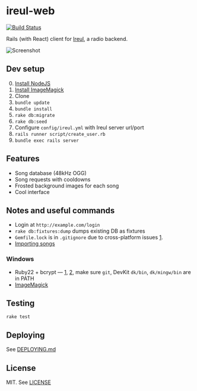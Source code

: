 # ireul-web

[![Build Status](https://travis-ci.org/gyng/ireul-web.svg)](https://travis-ci.org/gyng/ireul-web)

Rails (with React) client for [Ireul](https://github.com/infinityb/ireul/), a radio backend.

![Screenshot](http://i.imgur.com/SgSDlBG.png)

## Dev setup
0. [Install NodeJS](https://nodejs.org/en/download/)
1. [Install ImageMagick](http://www.imagemagick.org/index.php)
2. Clone
3. `bundle update`
4. `bundle install`
5. `rake db:migrate`
6. `rake db:seed`
7. Configure `config/ireul.yml` with Ireul server url/port
8. `rails runner script/create_user.rb`
9. `bundle exec rails server`

## Features
* Song database (48kHz OGG)
* Song requests with cooldowns
* Frosted background images for each song
* Cool interface

## Notes and useful commands
* Login at `http://example.com/login`
* `rake db:fixtures:dump` dumps existing DB as fixtures
* `Gemfile.lock` is in `.gitignore` due to cross-platform issues [1](https://github.com/bundler/bundler-features/issues/4).
* [Importing songs](DEPLOYING.md#importing-songs)

### Windows
* Ruby22 + bcrypt — [1](https://github.com/codahale/bcrypt-ruby/issues/116), [2](https://www.alib.jp/entries/bcrypt_ext_load_error_on_ruby21x), make sure `git`, DevKit `dk/bin`, `dk/mingw/bin` are in PATH
* [ImageMagick](http://www.imagemagick.org/script/binary-releases.php#windows)

## Testing
`rake test`

## Deploying
See [DEPLOYING.md](DEPLOYING.md)

## License
MIT. See [LICENSE](LICENSE)
